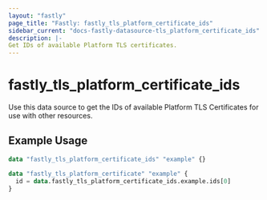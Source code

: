 ```yaml
---
layout: "fastly"
page_title: "Fastly: fastly_tls_platform_certificate_ids"
sidebar_current: "docs-fastly-datasource-tls_platform_certificate_ids"
description: |-
Get IDs of available Platform TLS certificates.
---
```


# fastly_tls_platform_certificate_ids

Use this data source to get the IDs of available Platform TLS Certificates for use with other resources.

## Example Usage

```terraform
data "fastly_tls_platform_certificate_ids" "example" {}

data "fastly_tls_platform_certificate" "example" {
  id = data.fastly_tls_platform_certificate_ids.example.ids[0]
}
```
